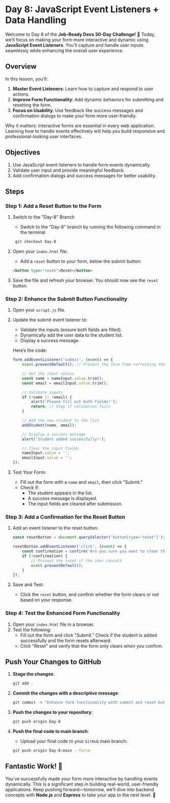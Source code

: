 # Day 8: JavaScript Event Listeners + Data Handling

Welcome to Day 8 of the **Job-Ready Devs 30-Day Challenge!** 🎉 Today, we’ll focus on making your form more interactive and dynamic using **JavaScript Event Listeners**. You’ll capture and handle user inputs seamlessly while enhancing the overall user experience.

## Overview
In this lesson, you’ll:

1. **Master Event Listeners**: Learn how to capture and respond to user actions.
2. **Improve Form Functionality**: Add dynamic behaviors for submitting and resetting the form.
3. **Focus on Usability**: Use feedback like success messages and confirmation dialogs to make your form more user-friendly.  

Why it matters: Interactive forms are essential in every web application. Learning how to handle events effectively will help you build responsive and professional-looking user interfaces.

## Objectives
1. Use JavaScript event listeners to handle form events dynamically.
2. Validate user input and provide meaningful feedback.
3. Add confirmation dialogs and success messages for better usability.

## Steps
### Step 1: Add a Reset Button to the Form
1. Switch to the "Day-8" Branch
    - Switch to the "Day-8" branch by running the following command in the terminal
    ```bash
     git checkout Day-8
    ```
    
2. Open your `index.html` file.
    - Add a `reset` button to your form, below the submit button:

    ```html
    <button type="reset">Reset</button>
    ```

3. Save the file and refresh your browser. You should now see the `reset` button.

### Step 2: Enhance the Submit Button Functionality
1. Open your `script.js` file.
2. Update the submit event listener to:
    - Validate the inputs (ensure both fields are filled).
    - Dynamically add the user data to the student list.
    - Display a success message.

    Here’s the code:
    ```javascript
    form.addEventListener('submit', (event) => {
        event.preventDefault(); // Prevent the form from refreshing the page

        // Get the input values
        const name = nameInput.value.trim();
        const email = emailInput.value.trim();

        // Validate inputs
        if (!name || !email) {
            alert('Please fill out both fields!');
            return; // Stop if validation fails
        }

        // Add the new student to the list
        addStudent(name, email);

        // Display a success message
        alert('Student added successfully!');

        // Clear the input fields
        nameInput.value = '';
        emailInput.value = '';
    });
    ```

3. Test Your Form:
    - Fill out the form with a `name` and `email`, then click "Submit."
    - Check if:
        - The student appears in the list.
        - A success message is displayed.
        - The input fields are cleared after submission.

### Step 3: Add a Confirmation for the Reset Button
1. Add an event listener to the reset button:
    ```javascript
    const resetButton = document.querySelector('button[type="reset"]');

    resetButton.addEventListener('click', (event) => {
        const confirmation = confirm('Are you sure you want to clear the form?');
        if (!confirmation) {
            // Prevent the reset if the user cancels
            event.preventDefault();
        }
    });
    ```

2. Save and Test:
    - Click the `reset` button, and confirm whether the form clears or not based on your response.


### Step 4: Test the Enhanced Form Functionality
1. Open your `index.html` file in a browser.
2. Test the following:
    - Fill out the form and click "Submit." Check if the student is added successfully and the form resets afterward.
    - Click "Reset" and verify that the form only clears when you confirm.


## Push Your Changes to GitHub
1. **Stage the changes**:
    ```bash
    git add .
    ```

2. **Commit the changes with a descriptive message**:
    ```bash
    git commit -m "Enhance form functionality with submit and reset buttons"
    ```

3. **Push the changes to your repository**:
    ```bash
    git push origin Day-8
    ```

4. **Push the final code to main branch**:
    - Upload your final code to your `GitHub` main branch:
    ```bash
    git push origin Day-8:main --force
    ```

## Fantastic Work! 🎉
You’ve successfully made your form more interactive by handling events dynamically. This is a significant step in building real-world, user-friendly applications. Keep pushing forward—tomorrow, we’ll dive into backend concepts with **Node.js** and **Express** to take your app to the next level. 🚀
